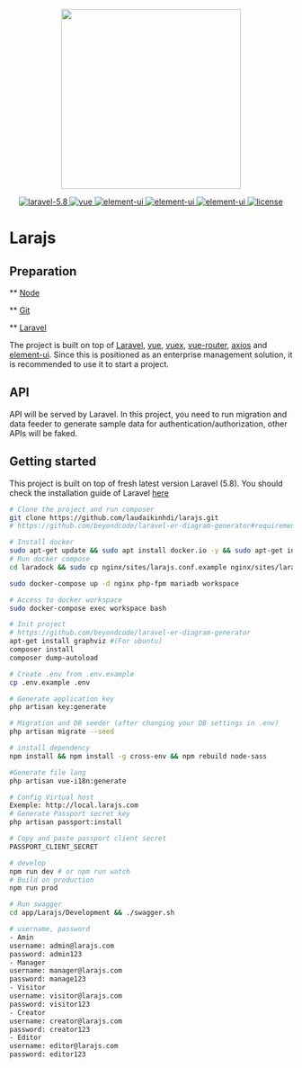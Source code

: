 <p align="center">
  <img width="320" src="https://cdn-images-1.medium.com/max/2600/0*rHWrSMikANaGuc11">
</p>
<p align="center">
  <a href="https://github.com/vuejs/vue">
    <img src="https://img.shields.io/badge/laravel-5.8-red.svg" alt="laravel-5.8">
  </a>
  <a href="https://laravel.com/docs/5.8">
    <img src="https://img.shields.io/badge/vue-2.5.17-brightgreen.svg" alt="vue">
  </a>
  <a href="https://github.com/ElemeFE/element">
    <img src="https://img.shields.io/badge/element--ui-2.12.0-brightgreen.svg" alt="element-ui">
  </a>
  <a href="https://bulma.io/documentation/">
    <img src="https://img.shields.io/badge/bulma-0.7.5-brightgreen.svg" alt="element-ui">
  </a>
  <a href="https://tailwindcss.com/docs/installation">
    <img src="https://img.shields.io/badge/tailwindcss-1.0.1-brightgreen.svg" alt="element-ui">
  </a>
  <a href="https://github.com/PanJiaChen/vue-element-admin/blob/master/LICENSE">
    <img src="https://img.shields.io/badge/license-MIT-brightgreen.svg" alt="license">
  </a>
</p>

# Larajs

## Preparation
** [Node](http://nodejs.org/)

** [Git](https://git-scm.com/)

** [Laravel](https://laravel.com/)

The project is built on top of [Laravel](https://laravel.com), [vue](https://cn.vuejs.org/index.html), [vuex](https://vuex.vuejs.org/zh-cn/), [vue-router](https://router.vuejs.org/zh-cn/), [axios](https://github.com/axios/axios) and [element-ui](https://github.com/ElemeFE/element). Since this is positioned as an enterprise management solution, it is recommended to use it to start a project.

## API
API will be served by Laravel. In this project, you need to run migration and data feeder to generate sample data for authentication/authorization, other APIs will be faked.

## Getting started
This project is built on top of fresh latest version Laravel (5.8). You should check the installation guide of Laravel [here](https://laravel.com/docs/5.8)

```bash
# Clone the project and run composer
git clone https://github.com/laudaikinhdi/larajs.git
# https://github.com/beyondcode/laravel-er-diagram-generator#requirements

# Install docker
sudo apt-get update && sudo apt install docker.io -y && sudo apt-get install docker-compose -y
# Run docker compose
cd laradock && sudo cp nginx/sites/larajs.conf.example nginx/sites/larajs.conf && sudo cp env-example .env

sudo docker-compose up -d nginx php-fpm mariadb workspace

# Access to docker workspace
sudo docker-compose exec workspace bash

# Init project
# https://github.com/beyondcode/laravel-er-diagram-generator
apt-get install graphviz #(For ubuntu)
composer install
composer dump-autoload

# Create .env from .env.example
cp .env.example .env

# Generate application key
php artisan key:generate

# Migration and DB seeder (after changing your DB settings in .env)
php artisan migrate --seed

# install dependency
npm install && npm install -g cross-env && npm rebuild node-sass

#Generate file lang
php artisan vue-i18n:generate

# Config Virtual host 
Exemple: http://local.larajs.com
# Generate Passport secret key
php artisan passport:install

# Copy and paste passport client secret
PASSPORT_CLIENT_SECRET

# develop
npm run dev # or npm run watch
# Build on production
npm run prod

# Run swagger
cd app/Larajs/Development && ./swagger.sh

# username, password
- Amin
username: admin@larajs.com
password: admin123
- Manager
username: manager@larajs.com
password: manage123
- Visitor 
username: visitor@larajs.com
password: visitor123
- Creator 
username: creator@larajs.com
password: creator123
- Editor 
username: editor@larajs.com
password: editor123
```
